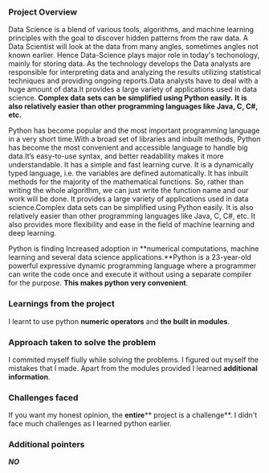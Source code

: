 ### Project Overview

 Data Science is a blend of various tools, algorithms, and machine learning principles with the goal to discover hidden patterns from the raw data. A Data Scientist will look at the data from many angles, sometimes angles not known earlier. Hence Data-Science plays major role in today's techonology, mainly for storing data. As the technology develops the Data analysts are responsible for interpreting data and analyzing the results utilizing statistical techniques and providing ongoing reports.Data analysts have to deal with a huge amount of data.It provides a large variety of applications used in data science. **Complex data sets can be simplified using Python easily.** **It is also relatively easier than other programming languages like Java, C, C#, etc.**

Python has become popular and the most important programming language in a very short time.With a broad set of libraries and inbuilt methods, Python has become the most convenient and accessible language to handle big data.It’s easy-to-use syntax, and better readability makes it more understandable. It has a simple and fast learning curve. It is a dynamically typed language, i.e. the variables are defined automatically. It has inbuilt methods for the majority of the mathematical functions. So, rather than writing the whole algorithm, we can just write the function name and our work will be done. It provides a large variety of applications used in data science.Complex data sets can be simplified using Python easily. It is also relatively easier than other programming languages like Java, C, C#, etc. It also provides more flexibility and ease in the field of machine learning and deep learning.

 Python is finding Increased adoption in **numerical computations, machine learning and several data science applications.**Python is a 23-year-old powerful expressive dynamic programming language where a programmer can write the code once and execute it without using a separate compiler for the purpose. **This makes python very convenient**.




### Learnings from the project

 I learnt to use python **numeric operators** and **the built in modules**. 


### Approach taken to solve the problem

 I commited myself fiully while solving the problems. I figured out myself the mistakes that I made. Apart from the modules provided I learned **additional information**.


### Challenges faced

 If you want my honest opinion, the **entire**** project is a challenge**. I didn't face much challenges as I learned python earlier. 


### Additional pointers

 **_NO_**


